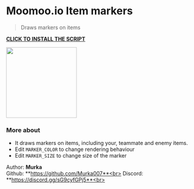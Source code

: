 # Moomoo.io Item markers

> Draws markers on items

**[CLICK TO INSTALL THE SCRIPT](https://greasyfork.org/en/scripts/447475-moomoo-io-item-markers)**

<img src="https://i.imgur.com/QoMSlSm.png" height="190em"/>

### More about
- It draws markers on items, including your, teammate and enemy items.
- Edit `MARKER_COLOR` to change rendering behaviour
- Edit `MARKER_SIZE` to change size of the marker

Author: **Murka**<br>
Github: **https://github.com/Murka007**<br>
Discord: **https://discord.gg/sG9cyfGPj5**<br>
